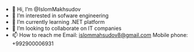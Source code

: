 - 👋 Hi, I’m @IslomMakhsudov
- 👀 I’m interested in sofware engineering
- 🌱 I’m currently learning .NET platform
- 💞️ I’m looking to collaborate on IT companies
- 📫 How to reach me Email: islommahsudov8@gmail.com Mobile phone: +992900006931

<!---
IslomMakhsudov/IslomMakhsudov is a ✨ special ✨ repository because its `README.md` (this file) appears on your GitHub profile.
You can click the Preview link to take a look at your changes.
--->
